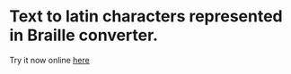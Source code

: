 # Text to latin characters represented in Braille converter.

Try it now online [here](https://glow.li/text-to-tiny-braille-converter/)
